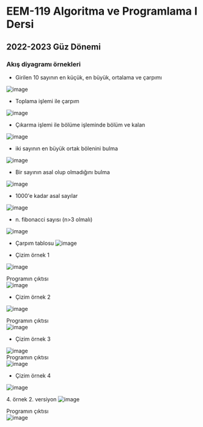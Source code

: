 # EEM-119 Algoritma ve Programlama I Dersi

## 2022-2023 Güz Dönemi

### Akış diyagramı örnekleri

- Girilen 10 sayının en küçük, en büyük, ortalama ve çarpımı

![image](files/03/1.png)


- Toplama işlemi ile çarpım   

![image](files/03/2.png)


- Çıkarma işlemi ile bölüme işleminde bölüm ve kalan   

![image](files/03/3.png)


- iki sayının en büyük ortak bölenini bulma   

![image](files/03/4.png)



-    Bir sayının asal olup olmadığını bulma

![image](files/03/5.png)

- 1000'e kadar asal sayılar

![image](files/03/5a.png)



- n. fibonacci sayısı (n>3 olmalı)   

![image](files/03/6.png)


- Çarpım tablosu
![image](files/03/7.png)

- Çizim örnek 1   

![image](files/03/t1.png)    

Programın çıktısı    
![image](files/03/t1_s.png)





-    Çizim örnek 2   

![image](files/03/t2.png)   

Programın çıktısı    
![image](files/03/t2_s.png)


-    Çizim örnek 3    

![image](files/03/t3.png)   
Programın çıktısı   
![image](files/03/t3_s.png)


-    Çizim örnek 4   

![image](files/03/t4.png)

4\. örnek 2. versiyon
![image](files/03/t5.png)

Programın çıktısı   
![image](files/03/t4_s.png)

